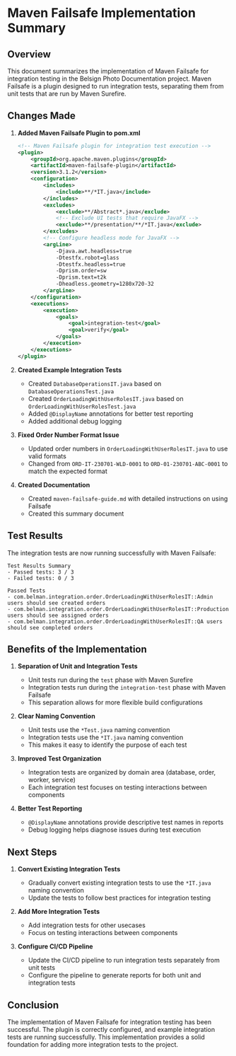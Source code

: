 # Maven Failsafe Implementation Summary

## Overview

This document summarizes the implementation of Maven Failsafe for integration testing in the Belsign Photo Documentation project. Maven Failsafe is a plugin designed to run integration tests, separating them from unit tests that are run by Maven Surefire.

## Changes Made

1. **Added Maven Failsafe Plugin to pom.xml**
   ```xml
   <!-- Maven Failsafe plugin for integration test execution -->
   <plugin>
       <groupId>org.apache.maven.plugins</groupId>
       <artifactId>maven-failsafe-plugin</artifactId>
       <version>3.1.2</version>
       <configuration>
           <includes>
               <include>**/*IT.java</include>
           </includes>
           <excludes>
               <exclude>**/Abstract*.java</exclude>
               <!-- Exclude UI tests that require JavaFX -->
               <exclude>**/presentation/**/*IT.java</exclude>
           </excludes>
           <!-- Configure headless mode for JavaFX -->
           <argLine>
               -Djava.awt.headless=true
               -Dtestfx.robot=glass
               -Dtestfx.headless=true
               -Dprism.order=sw
               -Dprism.text=t2k
               -Dheadless.geometry=1280x720-32
           </argLine>
       </configuration>
       <executions>
           <execution>
               <goals>
                   <goal>integration-test</goal>
                   <goal>verify</goal>
               </goals>
           </execution>
       </executions>
   </plugin>
   ```

2. **Created Example Integration Tests**
   - Created `DatabaseOperationsIT.java` based on `DatabaseOperationsTest.java`
   - Created `OrderLoadingWithUserRolesIT.java` based on `OrderLoadingWithUserRolesTest.java`
   - Added `@DisplayName` annotations for better test reporting
   - Added additional debug logging

3. **Fixed Order Number Format Issue**
   - Updated order numbers in `OrderLoadingWithUserRolesIT.java` to use valid formats
   - Changed from `ORD-IT-230701-WLD-0001` to `ORD-01-230701-ABC-0001` to match the expected format

4. **Created Documentation**
   - Created `maven-failsafe-guide.md` with detailed instructions on using Failsafe
   - Created this summary document

## Test Results

The integration tests are now running successfully with Maven Failsafe:

```
Test Results Summary
- Passed tests: 3 / 3
- Failed tests: 0 / 3

Passed Tests
- com.belman.integration.order.OrderLoadingWithUserRolesIT::Admin users should see created orders
- com.belman.integration.order.OrderLoadingWithUserRolesIT::Production users should see assigned orders
- com.belman.integration.order.OrderLoadingWithUserRolesIT::QA users should see completed orders
```

## Benefits of the Implementation

1. **Separation of Unit and Integration Tests**
   - Unit tests run during the `test` phase with Maven Surefire
   - Integration tests run during the `integration-test` phase with Maven Failsafe
   - This separation allows for more flexible build configurations

2. **Clear Naming Convention**
   - Unit tests use the `*Test.java` naming convention
   - Integration tests use the `*IT.java` naming convention
   - This makes it easy to identify the purpose of each test

3. **Improved Test Organization**
   - Integration tests are organized by domain area (database, order, worker, service)
   - Each integration test focuses on testing interactions between components

4. **Better Test Reporting**
   - `@DisplayName` annotations provide descriptive test names in reports
   - Debug logging helps diagnose issues during test execution

## Next Steps

1. **Convert Existing Integration Tests**
   - Gradually convert existing integration tests to use the `*IT.java` naming convention
   - Update the tests to follow best practices for integration testing

2. **Add More Integration Tests**
   - Add integration tests for other usecases
   - Focus on testing interactions between components

3. **Configure CI/CD Pipeline**
   - Update the CI/CD pipeline to run integration tests separately from unit tests
   - Configure the pipeline to generate reports for both unit and integration tests

## Conclusion

The implementation of Maven Failsafe for integration testing has been successful. The plugin is correctly configured, and example integration tests are running successfully. This implementation provides a solid foundation for adding more integration tests to the project.